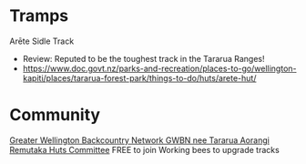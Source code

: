 
# Tramps

Arēte Sidle Track
- Review: Reputed to be the toughest track in the Tararua Ranges!
- https://www.doc.govt.nz/parks-and-recreation/places-to-go/wellington-kapiti/places/tararua-forest-park/things-to-do/huts/arete-hut/




# Community


[Greater Wellington Backcountry Network GWBN nee Tararua Aorangi Remutaka Huts Committee](www.tarhc.org.nz)
FREE to join
Working bees to upgrade tracks


